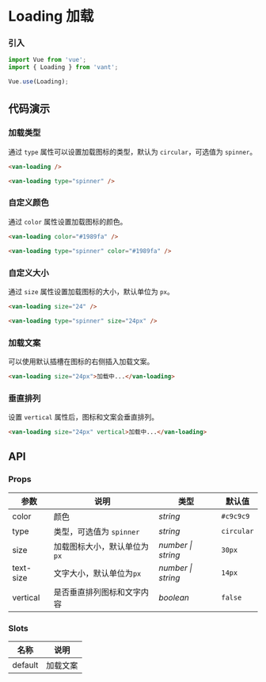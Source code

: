 # Loading 加载

### 引入

```js
import Vue from 'vue';
import { Loading } from 'vant';

Vue.use(Loading);
```

## 代码演示

### 加载类型

通过 `type` 属性可以设置加载图标的类型，默认为 `circular`，可选值为 `spinner`。

```html
<van-loading />

<van-loading type="spinner" />
```

### 自定义颜色

通过 `color` 属性设置加载图标的颜色。

```html
<van-loading color="#1989fa" />

<van-loading type="spinner" color="#1989fa" />
```

### 自定义大小

通过 `size` 属性设置加载图标的大小，默认单位为 `px`。

```html
<van-loading size="24" />

<van-loading type="spinner" size="24px" />
```

### 加载文案

可以使用默认插槽在图标的右侧插入加载文案。

```html
<van-loading size="24px">加载中...</van-loading>
```

### 垂直排列

设置 `vertical` 属性后，图标和文案会垂直排列。

```html
<van-loading size="24px" vertical>加载中...</van-loading>
```

## API

### Props

| 参数      | 说明                         | 类型               | 默认值     |
| --------- | ---------------------------- | ------------------ | ---------- |
| color     | 颜色                         | _string_           | `#c9c9c9`  |
| type      | 类型，可选值为 `spinner`     | _string_           | `circular` |
| size      | 加载图标大小，默认单位为`px` | _number \| string_ | `30px`     |
| text-size | 文字大小，默认单位为`px`     | _number \| string_ | `14px`     |
| vertical  | 是否垂直排列图标和文字内容   | _boolean_          | `false`    |

### Slots

| 名称    | 说明     |
| ------- | -------- |
| default | 加载文案 |
